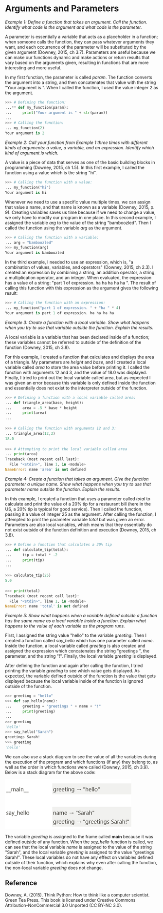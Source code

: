 # Arguments and Parameters

*Example 1: Define a function that takes an argument. Call the function. Identify what code is the argument and what code is the parameter.*

A parameter is essentially a variable that acts as a placeholder in a function; when someone calls the function, they can pass whatever arguments they want, and each occurrence of the parameter will be substituted by the given argument (Downey, 2015, ch 3.7). Parameters are useful because we can make our functions dynamic and make actions or return results that vary based on the arguments given, resulting in functions that are more interesting and more useful. 

In my first function, the parameter is called *param*. The function converts the argument into a string, and then concatenates that value with the string "Your argument is ". When I called the function, I used the value integer 2 as the argument.

```python
>>> # Defining the function:
...** def my_function(param):
...     print("Your argument is " + str(param))
...
>>> # Calling the function:
... my_function(2)
Your argument is 2
```

*Example 2: Call your function from Example 1 three times with different kinds of arguments: a value, a variable, and an expression. Identify which kind of argument is which.*

A value is a piece of data that serves as one of the basic building blocks in programming (Downey, 2015, ch 1.5). In this first example, I called the function using a value which is the string "hi".

```python
>>> # Calling the function with a value:
... my_function("hi")
Your argument is hi
```

Whenever we need to use a specific value multiple times, we can assign that value a name, and that name is known as a variable (Downey, 2015, p. 9). Creating variables saves us time because if we need to change a value, we only have to modify our program in one place. In this second example, I assigned the variable *arg* to the value of the string "bamboozled". Then I called the function using the variable *arg* as the argument.

```python
>>> # Calling the function with a variable:
... arg = "bamboozled"
>>> my_function(arg)
Your argument is bamboozled
```

In the third example, I needed to use an expression, which is, "a combination of values, variables, and operators" (Downey, 2015, ch 2.3). I created an expression by combining a string, an addition operator, a string, a multiplication operator, and an integer. When evaluated, the expression has a value of a string: "part 1 of expression. ha ha ha ha ha ". The result of calling this function with this expression as the argument gives the following result:

```python
>>> # Calling the function with an expression:
... my_function("part 1 of expression. " + "ha " * 4)
Your argument is part 1 of expression. ha ha ha ha
```

*Example 3: Create a function with a local variable. Show what happens when you try to use that variable outside the function. Explain the results.*

A local variable is a variable that has been declared inside of a function; these variables cannot be referred to outside of the definition of the function (Downey, 2015, ch 3.8).

For this example, I created a function that calculates and displays the area of a triangle. My parameters are *height* and *base*, and I created a local variable called *area* to store the area value before printing it. I called the function with arguments 12 and 3, and the value of 18.0 was displayed. Finally, I tried to print out the local variable called area, but as expected I was given an error because this variable is only defined inside the function and essentially does not exist to the interpreter outside of the function.

```python
>>> # Defining a function with a local variable called area:
... def triangle_area(base, height):
...     area = .5 * base * height
...     print(area)
...

>>> # Calling the function with arguments 12 and 3:
... triangle_area(12,3)
18.0

>>> # Attempting to print the local variable called area
... print(area)
Traceback (most recent call last):
  File "<stdin>", line 1, in <module>
NameError: name 'area' is not defined
```

*Example 4: Create a function that takes an argument. Give the function parameter a unique name. Show what happens when you try to use that parameter name outside the function. Explain the results.*

In this example, I created a function that uses a parameter called *total* to calculate and print the value of a 20% tip for a restaurant bill (here in the US, a 20% tip is typical for good service). Then I called the function, passing it a value of integer 25 as the argument. After calling the function, I attempted to print the parameter variable *total* but was given an error. Parameters are also local variables, which means that they essentially do not exist outside of the function definition and execution (Downey, 2015, ch 3.8).

```python
>>> # Define a function that calculates a 20% tip
... def calculate_tip(total):
...     tip = total * .2
...     print(tip)
...

>>> calculate_tip(25)
5.0

>>> print(total)
Traceback (most recent call last):
  File "<stdin>", line 1, in <module>
NameError: name 'total' is not defined
```

*Example 5: Show what happens when a variable defined outside a function has the same name as a local variable inside a function. Explain what happens to the value of each variable as the program runs.*

First, I assigned the string value "hello" to the variable *greeting*. Then I created a function called *say_hello* which has one parameter called *name*. Inside the function, a local variable called *greeting* is also created and assigned the expression which concatenates the string "greetings ", the parameter, and the string "!". Finally, the local variable *greeting* is displayed. 

After defining the function and again after calling the function, I tried printing the variable *greeting* to see which value gets displayed. As expected, the variable defined outside of the function is the value that gets displayed because the local variable inside of the function is ignored outside of the function.

```python
>>> greeting = "hello"
>>> def say_hello(name):
...     greeting = "greetings " + name + "!"
...     print(greeting)
...
>>> greeting
'hello'
>>> say_hello("Sarah")
greetings Sarah!
>>> greeting
'hello'
```

We can also use a stack diagram to see the value of all the variables during the execution of the program and which functions (if any) they belong to, as well as the order in which functions were called (Downey, 2015, ch 3.9). Below is a stack diagram for the above code:

![Stack diagram for greeting execution](/images/argspar_stackdiagram.png)

The variable *greeting* is assigned to the frame called __main__ because it was defined outside of any function. When the *say_hello* function is called, we can see that the local variable *name* is assigned to the value of the string "Sarah", and the local variable *greeting* is assigned to the value "greetings Sarah!". These local variables do not have any effect on variables defined outside of their function, which explains why even after calling the function, the non-local variable *greeting* does not change.

## Reference

Downey, A. (2015). Think Python: How to think like a computer scientist. Green Tea Press. This book is licensed under Creative Commons Attribution-NonCommercial 3.0 Unported (CC BY-NC 3.0).